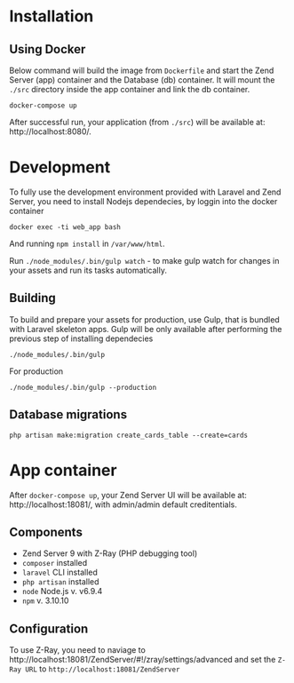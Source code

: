 # Installation

## Using Docker

Below command will build the image from `Dockerfile` and start the Zend Server (app) container  and the Database (db) container. It will mount the `./src` directory inside the app container and link the db container.
```
docker-compose up
```

After successful run, your application (from `./src`) will be available at: http://localhost:8080/.

# Development

To fully use the development environment provided with Laravel and Zend Server, you need to install Nodejs dependecies, by loggin into the docker container

```
docker exec -ti web_app bash
```

And running `npm install` in `/var/www/html`.

Run `./node_modules/.bin/gulp watch` - to make gulp watch for changes in your assets and run its tasks automatically.

## Building

To build and prepare your assets for production, use Gulp, that is bundled with Laravel skeleton apps. Gulp will be only available after performing the previous step of installing dependecies

```
./node_modules/.bin/gulp
```

For production

```
./node_modules/.bin/gulp --production
```

## Database migrations

```
php artisan make:migration create_cards_table --create=cards
```

# App container

After `docker-compose up`, your Zend Server UI will be available at: http://localhost:18081/, with admin/admin default creditentials.

## Components

* Zend Server 9 with Z-Ray (PHP debugging tool)
* `composer` installed
* `laravel` CLI installed
* `php artisan` installed
* `node` Node.js v. v6.9.4
* `npm` v. 3.10.10

## Configuration

To use Z-Ray, you need to naviage to http://localhost:18081/ZendServer/#!/zray/settings/advanced and set the `Z-Ray URL` to `http://localhost:18081/ZendServer`
